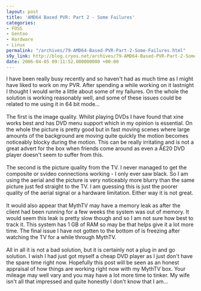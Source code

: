 ```yaml
---
layout: post
title: 'AMD64 Based PVR: Part 2 - Some Failures'
categories:
- FOSS
- Gentoo
- Hardware
- Linux
permalink: "/archives/79-AMD64-Based-PVR-Part-2-Some-Failures.html"
s9y_link: http://blog.cryos.net/archives/79-AMD64-Based-PVR-Part-2-Some-Failures.html
date: 2006-04-05 09:11:52.000000000 +00:00
---
```

I have been really busy recently and so haven't had as much time as I might have liked to work on my PVR. After spending a while working on it lastnight I thought I would write a little about some of my failures. On the whole the solution is working reasonably well, and some of these issues could be related to me using it in 64 bit mode...<br />
<br />
The first is the image quality. Whilst playing DVDs I have found that xine works best and has DVD menu support which in my opinion is essential. On the whole the picture is pretty good but in fast moving scenes where large amounts of the background are moving quite quickly the motion becomes noticeably blocky during the motion. This can be really irritating and is not a great advert for the box when friends come around as even a Â£20 DVD player doesn't seem to suffer from this.<br />
<br />
The second is the picture quality from the TV. I never managed to get the composite or svideo connections working - I only ever saw black. So I am using the aerial and the picture is very noticeably more blurry than the same picture just fed straight to the TV. I am guessing this is just the poorer quality of the aerial signal or a hardware limitation. Either way it is not great.<br />
<br />
It would also appear that MythTV may have a memory leak as after the client had been running for a few weeks the system was out of memory. It would seem this leak is pretty slow though and so I am not sure how best to track it. This system has 1 GB of RAM so may be that helps give it a lot more time. The final issue I have not gotten to the bottom of is freezing after watching the TV for a while through MythTV.<br />
<br />
All in all it is not a bad solution, but it is certainly not a plug in and go solution. I wish I had just got myself a cheap DVD player as I just don't have the spare time right now. Hopefully this post will be seen as an honest appraisal of how things are working right now with my MythTV box. Your mileage may well vary and you may have a lot more time to tinker. My wife isn't all that impressed and quite honestly I don't know that I am...
